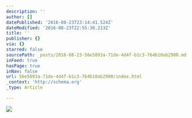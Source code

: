 ```yaml
---
description: ''
author: []
datePublished: '2016-08-23T23:14:41.524Z'
dateModified: '2016-08-23T22:55:30.213Z'
title: ''
publisher: {}
via: {}
starred: false
sourcePath: _posts/2016-08-23-56e5893a-71de-4d4f-b1c3-764b10ab2900.md
inFeed: true
hasPage: true
inNav: false
url: 56e5893a-71de-4d4f-b1c3-764b10ab2900/index.html
_context: 'http://schema.org'
_type: Article

---
```

![](https://the-grid-user-content.s3-us-west-2.amazonaws.com/cc3aa44d-5e1c-4b18-bc44-47390f617990.jpg)